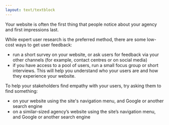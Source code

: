 ```yaml
---
layout: text/textblock
---
```


Your website is often the first thing that people notice about your agency and first impressions last.

While expert user research is the preferred method, there are some low-cost ways to get user feedback:
* run a short survey on your website, or ask users for feedback via your other channels (for example, contact centres or on social media)
* if you have access to a pool of users, run a small focus group or short interviews. This will help you understand who your users are and how they experience your website.

To help your stakeholders find empathy with your users, try asking them to find something:
* on your website using the site's navigation menu, and Google or another search engine
* on a similar-sized agency’s website using the site’s navigation menu, and Google or another search engine
